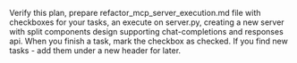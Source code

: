 Verify this plan, prepare refactor_mcp_server_execution.md file with checkboxes for your tasks, an execute on server.py, creating a new server with split components design supporting chat-completions and responses api.
When you finish a task, mark the checkbox as checked.
If you find new tasks - add them under a new header for later. 